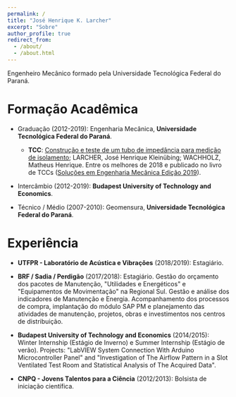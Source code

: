 ```yaml
---
permalink: /
title: "José Henrique K. Larcher"
excerpt: "Sobre"
author_profile: true
redirect_from: 
  - /about/
  - /about.html
---
```


Engenheiro Mecânico formado pela Universidade Tecnológica Federal do Paraná. 

# Formação Acadêmica

- Graduação (2012-2019): Engenharia Mecânica, **Universidade Tecnológica Federal do Paraná**.
  - **TCC**: [Construção e teste de um tubo de impedância para medição de isolamento](http://repositorio.roca.utfpr.edu.br/jspui/handle/1/11784); LARCHER, José Henrique Kleinübing; WACHHOLZ, Matheus Henrique. Entre os melhores de 2018 e publicado no livro de TCCs ([Soluções em Engenharia Mecânica Edição 2019](/files/livro_tccs_2019.epub)).

- Intercâmbio (2012-2019): **Budapest University of Technology and Economics**.

- Técnico / Médio (2007-2010): Geomensura, **Universidade Tecnológica Federal do Paraná**.

# Experiência

- **UTFPR - Laboratório de Acústica e Vibrações**  (2018/2019): Estagiário.

- **BRF / Sadia / Perdigão**  (2017/2018): Estagiário. Gestão do orçamento dos pacotes de Manutenção, "Utilidades e Energéticos" e "Equipamentos de Movimentação" na Regional Sul. Gestão e análise dos indicadores de Manutenção e Energia. Acompanhamento dos processos de compra, implantação do módulo SAP PM e planejamento das atividades de manutenção, projetos, obras e investimentos nos centros de distribuição.

- **Budapest University of Technology and Economics**  (2014/2015): Winter Internship (Estágio de Inverno) e Summer Internship (Estágio de verão). Projects: "LabVIEW System Connection With Arduino Microcontroller Panel" and "Investigation of The Airflow Pattern in a Slot Ventilated Test Room and Statistical Analysis of The Acquired Data".

- **CNPQ - Jovens Talentos para a Ciência**  (2012/2013): Bolsista de iniciação científica.